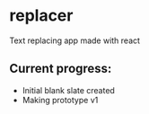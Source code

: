 # replacer

Text replacing app made with react

## Current progress:

* Initial blank slate created
* Making prototype v1